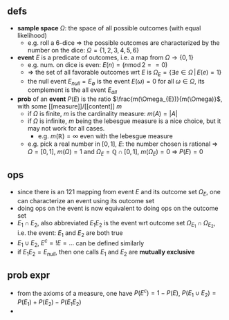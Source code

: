 ## defs
- **sample space** $\Omega$: the space of all possible outcomes (with equal likelihood)
	- e.g. roll a 6-dice => the possible outcomes are characterized by the number on the dice: $\Omega=\{ 1,2,3,4,5,6 \}$
- **event** $E$ is a predicate of outcomes, i.e. a map from $\Omega \to \{ 0,1 \}$
	- e.g. num. on dice is even: $E(n)=(n \operatorname{mod} 2 == 0)$
	- => the set of all favorable outcomes wrt $E$ is $\Omega_{E}=\{ \exists e\in\Omega \,| \,E(e)=1 \}$
	- the null event $E_{null}=E_{\emptyset}$ is the event $E(\omega )=0$ for all $\omega\in\Omega$, its complement is the all event $E_{all}$
- **prob** of an **event** $P(E)$ is the ratio $\frac{m(\Omega_{E})}{m(\Omega)}$, with some [[measure]]/[[content]] $m$
	- if $\Omega$ is finite, $m$ is the cardinality measure: $m(A)=|A|$
	- if $\Omega$ is infinite, $m$ being the lebesgue measure is a nice choice, but it may not work for all cases.
		- e.g. $m(\mathbb{R})=\infty$ even with the lebesgue measure
	- e.g. pick a real number in $[0,1]$, $E:$ the number chosen is rational => $\Omega=[0,1]$, $m(\Omega)=1$ and $\Omega_{E}=\mathbb{Q} \cap [0,1]$, $m(\Omega_{E})=0$ => $P(E)=0$

## ops
- since there is an 121 mapping from event $E$ and its outcome set $\Omega_{E}$, one can characterize an event using its outcome set
- doing ops on the event is now equivalent to doing ops on the outcome set
- $E_{1}\cap E_{2}$, also abbreviated $E_{1}E_{2}$ is the event wrt outcome set $\Omega_{E_{1}}\cap \Omega_{E_{2}}$, i.e. the event: $E_{1}$ and $E_{2}$ are both true
- $E_{1} \cup E_{2}$, $E^{c}=!E=\dots$ can be defined similarly
- if $E_{1}E_{2}=E_{null}$, then one calls $E_{1}$ and $E_{2}$ are **mutually exclusive**

## prob expr
- from the axioms of a measure, one have $P(E^{c})=1-P(E)$, $P(E_{1} \cup E_{2})=P(E_{1})+P(E_{2})-P(E_{1}E_{2})$
- 